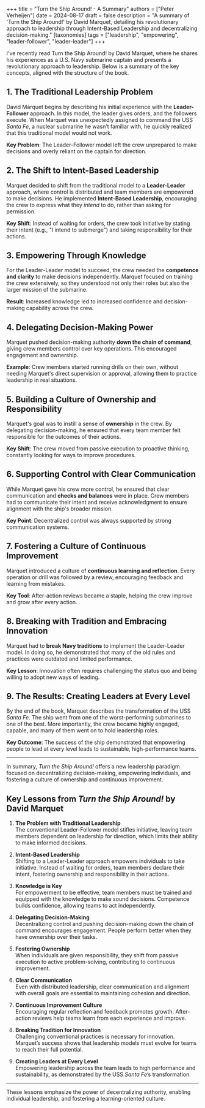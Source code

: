 +++
title = "Turn the Ship Around! - A Summary"
authors = ["Peter Verheijen"]
date = 2024-08-17
draft = false
description = "A summary of 'Turn the Ship Around!' by David Marquet, detailing his revolutionary approach to leadership through Intent-Based Leadership and decentralizing decision-making."
[taxonomies]
tags = ["leadership", "empowering", "leader-follower", "leader-leader"]
+++

I've recently read Turn the Ship Around! by David Marquet, where he shares his experiences as a U.S. Navy submarine captain and presents a revolutionary approach to leadership. Below is a summary of the key concepts, aligned with the structure of the book.

## 1. The Traditional Leadership Problem

David Marquet begins by describing his initial experience with the **Leader-Follower** approach. In this model, the leader gives orders, and the followers execute. When Marquet was unexpectedly assigned to command the USS *Santa Fe*, a nuclear submarine he wasn’t familiar with, he quickly realized that this traditional model would not work.

**Key Problem**: The Leader-Follower model left the crew unprepared to make decisions and overly reliant on the captain for direction.

## 2. The Shift to Intent-Based Leadership

Marquet decided to shift from the traditional model to a **Leader-Leader** approach, where control is distributed and team members are empowered to make decisions. He implemented **Intent-Based Leadership**, encouraging the crew to express what they *intend* to do, rather than asking for permission.

**Key Shift**: Instead of waiting for orders, the crew took initiative by stating their intent (e.g., "I intend to submerge") and taking responsibility for their actions.

## 3. Empowering Through Knowledge

For the Leader-Leader model to succeed, the crew needed the **competence and clarity** to make decisions independently. Marquet focused on training the crew extensively, so they understood not only their roles but also the larger mission of the submarine.

**Result**: Increased knowledge led to increased confidence and decision-making capability across the crew.

## 4. Delegating Decision-Making Power

Marquet pushed decision-making authority **down the chain of command**, giving crew members control over key operations. This encouraged engagement and ownership.

**Example**: Crew members started running drills on their own, without needing Marquet's direct supervision or approval, allowing them to practice leadership in real situations.

## 5. Building a Culture of Ownership and Responsibility

Marquet's goal was to instill a sense of **ownership** in the crew. By delegating decision-making, he ensured that every team member felt responsible for the outcomes of their actions.

**Key Shift**: The crew moved from passive execution to proactive thinking, constantly looking for ways to improve procedures.

## 6. Supporting Control with Clear Communication

While Marquet gave his crew more control, he ensured that clear communication and **checks and balances** were in place. Crew members had to communicate their intent and receive acknowledgment to ensure alignment with the ship's broader mission.

**Key Point**: Decentralized control was always supported by strong communication systems.

## 7. Fostering a Culture of Continuous Improvement

Marquet introduced a culture of **continuous learning and reflection**. Every operation or drill was followed by a review, encouraging feedback and learning from mistakes.

**Key Tool**: After-action reviews became a staple, helping the crew improve and grow after every action.


## 8. Breaking with Tradition and Embracing Innovation

Marquet had to **break Navy traditions** to implement the Leader-Leader model. In doing so, he demonstrated that many of the old rules and practices were outdated and limited performance.

**Key Lesson**: Innovation often requires challenging the status quo and being willing to adopt new ways of leading.

## 9. The Results: Creating Leaders at Every Level

By the end of the book, Marquet describes the transformation of the USS *Santa Fe*. The ship went from one of the worst-performing submarines to one of the best. More importantly, the crew became highly engaged, capable, and many of them went on to hold leadership roles.

**Key Outcome**: The success of the ship demonstrated that empowering people to lead at every level leads to sustainable, high-performance teams.

---

In summary, *Turn the Ship Around!* offers a new leadership paradigm focused on decentralizing decision-making, empowering individuals, and fostering a culture of ownership and continuous improvement.

## Key Lessons from *Turn the Ship Around!* by David Marquet

1. **The Problem with Traditional Leadership**  
   The conventional Leader-Follower model stifles initiative, leaving team members dependent on leadership for direction, which limits their ability to make informed decisions.

2. **Intent-Based Leadership**  
   Shifting to a Leader-Leader approach empowers individuals to take initiative. Instead of waiting for orders, team members declare their intent, fostering ownership and responsibility in their actions.

3. **Knowledge is Key**  
   For empowerment to be effective, team members must be trained and equipped with the knowledge to make sound decisions. Competence builds confidence, allowing teams to act independently.

4. **Delegating Decision-Making**  
   Decentralizing control and pushing decision-making down the chain of command encourages engagement. People perform better when they have ownership over their tasks.

5. **Fostering Ownership**  
   When individuals are given responsibility, they shift from passive execution to active problem-solving, contributing to continuous improvement.

6. **Clear Communication**  
   Even with distributed leadership, clear communication and alignment with overall goals are essential to maintaining cohesion and direction.

7. **Continuous Improvement Culture**  
   Encouraging regular reflection and feedback promotes growth. After-action reviews help teams learn from each experience and improve.

8. **Breaking Tradition for Innovation**  
   Challenging conventional practices is necessary for innovation. Marquet’s success shows that leadership models must evolve for teams to reach their full potential.

9. **Creating Leaders at Every Level**  
   Empowering leadership across the team leads to high performance and sustainability, as demonstrated by the USS *Santa Fe*’s transformation.

---

These lessons emphasize the power of decentralizing authority, enabling individual leadership, and fostering a learning-oriented culture.
